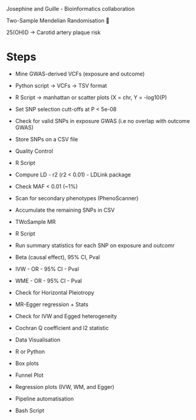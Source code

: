 Josephine and Guille - Bioinformatics collaboration

Two-Sample Mendelian Randomisation 🧬

25(OH)D -> Carotid artery plaque risk

# Steps #

- Mine GWAS-derived VCFs (exposure and outcome)
- Python script -> VCFs -> TSV format
- R Script -> manhattan or scatter plots (X = chr, Y = -log10(P)
- Set SNP selection cutt-offs at P < 5e-08 
- Check for valid SNPs in exposure GWAS (i.e no overlap with outcome GWAS)
- Store SNPs on a CSV file

- Quality Control
- R Script
- Compure LD - r2 (r2 < 0.01) - LDLink package
- Check MAF < 0.01 (~1%)
- Scan for secondary phenotypes (PhenoScanner)
- Accumulate the remaining SNPs in CSV

- TWoSample MR
- R Script
- Run summary statistics for each SNP on exposure and outcomr
- Beta (causal effect), 95% CI, Pval
- IVW - OR - 95% CI - Pval
- WME - OR - 95% CI - Pval
- Check for Horizontal Pleiotropy
- MR-Egger regression + Stats
- Check for IVW and Egged heterogeneity
- Cochran Q coefficient and I2 statistic

- Data Visualisation
- R or Python
- Box plots
- Funnel Plot
- Regression plots (IVW, WM, and Egger)

- Pipeline automatisation
- Bash Script

